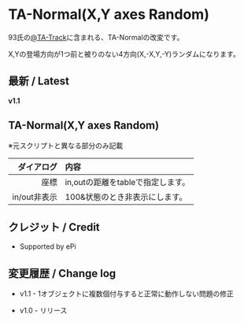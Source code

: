 # TA-Normal(X,Y axes Random)

93氏の[@TA-Track](https://www.dropbox.com/sh/u73uud29hcxlply/AABH9ZhzL1P1kX-bWrL4asdDa?dl=0&preview=%40TA-Track.anm)に含まれる、TA-Normalの改変です。

X,Yの登場方向が1つ前と被りのない4方向(X,-X,Y,-Y)ランダムになります。

## 最新 / Latest

**v1.1**

## TA-Normal(X,Y axes Random)

※元スクリプトと異なる部分のみ記載

| ダイアログ | 内容 |
| -: | :- |
| 座標 | in,outの距離をtableで指定します。 |
| in/out非表示 | 100&状態のとき非表示にします。 |

## クレジット / Credit

- Supported by ePi


## 変更履歴 / Change log

- v1.1 - 1オブジェクトに複数個付与すると正常に動作しない問題の修正

- v1.0 - リリース


